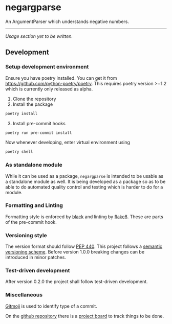 # negargparse

An ArgumentParser which understands negative numbers.

---

_Usage section yet to be written._

## Development

### Setup development environment

Ensure you have poetry installed. You can get it from https://github.com/python-poetry/poetry. This requires poetry version >=1.2 which is currently only released as alpha.

1. Clone the repository
2. Install the package
```sh
poetry install
```
3. Install pre-commit hooks
```sh
poetry run pre-commit install
```

Now whenever developing, enter virtual environment using
```sh
poetry shell
```
### As standalone module

While it can be used as a package, `negargparse` is intended to be usable as a standalone module as well. It is being developed as a package so as to be able to do automated quality control and testing which is harder to do for a module.

### Formatting and Linting

Formatting style is enforced by [black](https://black.readthedocs.io/en/stable/) and linting by [flake8](https://flake8.pycqa.org/en/latest/). These are parts of the pre-commit hook.

### Versioning style

The version format should follow [PEP 440](https://www.python.org/dev/peps/pep-0440/). This project follows a [semantic versioning scheme](https://semver.org/). Before version 1.0.0 breaking changes can be introduced in minor patches.

### Test-driven development

After version 0.2.0 the project shall follow test-driven development.

### Miscellaneous

[Gitmoji](https://gitmoji.dev/) is used to identify type of a commit.

On the [github repository](https://github.com/k-sriram/negargparse) there is a [project board](https://github.com/k-sriram/negargparse/projects/1) to track things to be done.
